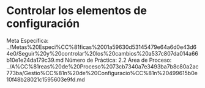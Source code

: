 # Controlar los elementos de configuración

Meta Específica: ../Metas%20Especi%CC%81ficas%2001a59630d53145479e64a6d0e43d64e0/Seguir%20y%20controlar%20los%20cambios%20a537c807da014a66b10e1e24da179c39.md
Número de Práctica: 2.2
Área de Proceso: ../A%CC%81reas%20de%20Proceso%2073cb7340a7e3493ba7b8c80a2ac773ba/Gestio%CC%81n%20de%20Configuracio%CC%81n%20499615b0e10f48b28021c1595603e9fd.md